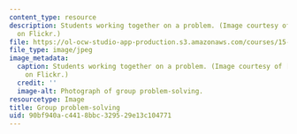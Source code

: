 ```yaml
---
content_type: resource
description: Students working together on a problem. (Image courtesy of premasagar
  on Flickr.)
file: https://ol-ocw-studio-app-production.s3.amazonaws.com/courses/15-978-leadership-tools-and-teams-a-product-development-lab-spring-2007/90bf940ac4418bbc329529e13c104771_15-978s07.jpg
file_type: image/jpeg
image_metadata:
  caption: Students working together on a problem. (Image courtesy of [premasagar](http://www.flickr.com/photos/dharmasphere/)
    on Flickr.)
  credit: ''
  image-alt: Photograph of group problem-solving.
resourcetype: Image
title: Group problem-solving
uid: 90bf940a-c441-8bbc-3295-29e13c104771
---
```

